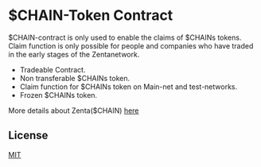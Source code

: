 # $CHAIN-Token Contract

$CHAIN-contract is only used to enable the claims of $CHAINs tokens. Claim function is only possible for people and companies who have traded in the early stages of the Zentanetwork.

- Tradeable Contract.
- Non transferable $CHAINs token.
- Claim function for $CHAINs token on Main-net and test-networks.
- Frozen $CHAINs token.

More details about Zenta($CHAIN) [here](https://docs.zentachain.io/economics)


## License

[MIT](https://github.com/ZentaChain/CHAIN-Token/blob/main/LICENSE)
